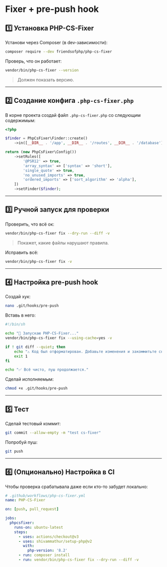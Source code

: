 # Fixer + pre-push hook

## 1️⃣ Установка PHP-CS-Fixer

Установи через Composer (в dev-зависимости):

```bash
composer require --dev friendsofphp/php-cs-fixer
```

Проверь, что он работает:

```bash
vendor/bin/php-cs-fixer --version
```

> Должен показать версию.

---

## 2️⃣ Создание конфига `.php-cs-fixer.php`

В корне проекта создай файл `.php-cs-fixer.php` со следующим содержимым:

```php
<?php

$finder = PhpCsFixer\Finder::create()
    ->in([__DIR__ . '/app', __DIR__ . '/routes', __DIR__ . '/database']); // папки, которые проверяем

return (new PhpCsFixer\Config())
    ->setRules([
        '@PSR12' => true,
        'array_syntax' => ['syntax' => 'short'],
        'single_quote' => true,
        'no_unused_imports' => true,
        'ordered_imports' => ['sort_algorithm' => 'alpha'],
    ])
    ->setFinder($finder);
```

---

## 3️⃣ Ручной запуск для проверки

Проверить, что всё ок:

```bash
vendor/bin/php-cs-fixer fix --dry-run --diff -v
```

> Покажет, какие файлы нарушают правила.

Исправить всё:

```bash
vendor/bin/php-cs-fixer fix -v
```

---

## 4️⃣ Настройка pre-push hook

Создай хук:

```bash
nano .git/hooks/pre-push
```

Вставь в него:

```sh
#!/bin/sh

echo "🔧 Запускаю PHP-CS-Fixer..."
vendor/bin/php-cs-fixer fix --using-cache=yes -v

if ! git diff --quiet; then
    echo "⚠️ Код был отформатирован. Добавьте изменения и закоммитьте снова!"
    exit 1
fi

echo "✅ Всё чисто, пуш продолжается."
```

Сделай исполняемым:

```bash
chmod +x .git/hooks/pre-push
```

---

## 5️⃣ Тест

Сделай тестовый коммит:

```bash
git commit --allow-empty -m "test cs-fixer"
```

Попробуй пуш:

```bash
git push
```

---

## 6️⃣ (Опционально) Настройка в CI

Чтобы проверка срабатывала даже если кто-то забудет локально:

```yaml
# .github/workflows/php-cs-fixer.yml
name: PHP-CS-Fixer

on: [push, pull_request]

jobs:
  phpcsfixer:
    runs-on: ubuntu-latest
    steps:
      - uses: actions/checkout@v3
      - uses: shivammathur/setup-php@v2
        with:
          php-version: '8.2'
      - run: composer install
      - run: vendor/bin/php-cs-fixer fix --dry-run --diff -v
```

